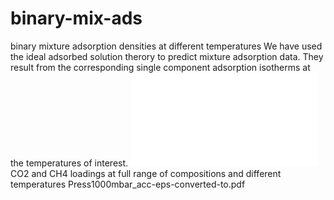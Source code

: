 # binary-mix-ads
binary mixture adsorption densities at different temperatures 
We have used the ideal adsorbed solution therory to predict mixture adsorption data.
They result from the corresponding single component adsorption isotherms at the temperatures of interest.
![](Press1000mbar_acc-eps-converted-to.pdf?raw=true)
CO2 and CH4 loadings at full range of compositions and different temperatures
Press1000mbar_acc-eps-converted-to.pdf
